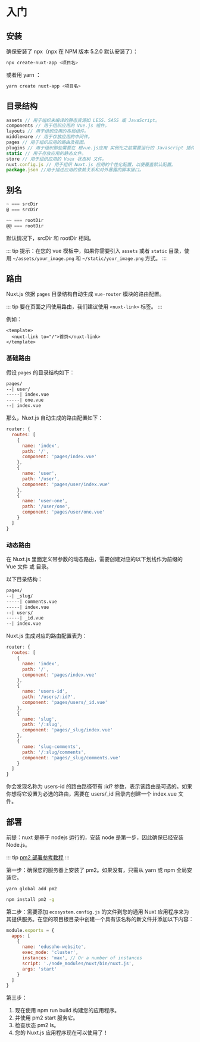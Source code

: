 # 入门

## 安装

确保安装了 npx（npx 在 NPM 版本 5.2.0 默认安装了）：

``` bash
npx create-nuxt-app <项目名>
```

或者用 yarn ：<Badge text="推荐" />

``` bash
yarn create nuxt-app <项目名>
```

## 目录结构

``` js
assets // 用于组织未编译的静态资源如 LESS、SASS 或 JavaScript。
components // 用于组织应用的 Vue.js 组件。
layouts // 用于组织应用的布局组件。
middleware // 用于存放应用的中间件。
pages // 用于组织应用的路由及视图。
plugins // 用于组织那些需要在 根vue.js应用 实例化之前需要运行的 Javascript 插件。
static // 用于存放应用的静态文件。
store // 用于组织应用的 Vuex 状态树 文件。
nuxt.config.js // 用于组织 Nuxt.js 应用的个性化配置，以便覆盖默认配置。
package.json //用于描述应用的依赖关系和对外暴露的脚本接口。
```

## 别名

``` js
~ === srcDir
@ === srcDir

~~ === rootDir
@@ === rootDir
```

默认情况下，srcDir 和 rootDir 相同。

::: tip
提示：在您的 vue 模板中，如果你需要引入 `assets` 或者 `static` 目录，使用 `~/assets/your_image.png` 和 `~/static/your_image.png` 方式。
:::

## 路由

Nuxt.js 依据 `pages` 目录结构自动生成 `vue-router` 模块的路由配置。

::: tip
要在页面之间使用路由，我们建议使用 `<nuxt-link>` 标签。
:::

例如：

``` vue
<template>
  <nuxt-link to="/">首页</nuxt-link>
</template>
```

### 基础路由

假设 `pages` 的目录结构如下：

``` md
pages/
--| user/
-----| index.vue
-----| one.vue
--| index.vue
```

那么，Nuxt.js 自动生成的路由配置如下：

``` js
router: {
  routes: [
    {
      name: 'index',
      path: '/',
      component: 'pages/index.vue'
    },
    {
      name: 'user',
      path: '/user',
      component: 'pages/user/index.vue'
    },
    {
      name: 'user-one',
      path: '/user/one',
      component: 'pages/user/one.vue'
    }
  ]
}
```

### 动态路由

在 Nuxt.js 里面定义带参数的动态路由，需要创建对应的以下划线作为前缀的 Vue 文件 或 目录。

以下目录结构：

``` md
pages/
--| _slug/
-----| comments.vue
-----| index.vue
--| users/
-----| _id.vue
--| index.vue
```

Nuxt.js 生成对应的路由配置表为：

``` js
router: {
  routes: [
    {
      name: 'index',
      path: '/',
      component: 'pages/index.vue'
    },
    {
      name: 'users-id',
      path: '/users/:id?',
      component: 'pages/users/_id.vue'
    },
    {
      name: 'slug',
      path: '/:slug',
      component: 'pages/_slug/index.vue'
    },
    {
      name: 'slug-comments',
      path: '/:slug/comments',
      component: 'pages/_slug/comments.vue'
    }
  ]
}
```

你会发现名称为 users-id 的路由路径带有 :id? 参数，表示该路由是可选的。如果你想将它设置为必选的路由，需要在 users/_id 目录内创建一个 index.vue 文件。

## 部署

前提：nuxt 是基于 nodejs 运行的，安装 node 是第一步，因此确保已经安装 Node.js。

::: tip
[pm2 部署参考教程](https://www.nuxtjs.cn/faq/deployment-pm2)
:::

第一步：确保您的服务器上安装了 pm2。如果没有，只需从 yarn 或 npm 全局安装它。

``` bash
yarn global add pm2

npm install pm2 -g
```

第二步：需要添加  `ecosystem.config.js` 的文件到您的通用 Nuxt 应用程序来为其提供服务。在您的项目根目录中创建一个具有该名称的新文件并添加以下内容：

``` js
module.exports = {
  apps: [
    {
      name: 'edusoho-website',
      exec_mode: 'cluster',
      instances: 'max', // Or a number of instances
      script: './node_modules/nuxt/bin/nuxt.js',
      args: 'start'
    }
  ]
}
```

第三步：
1. 现在使用 npm run build 构建您的应用程序。 
2. 并使用 pm2 start 服务它。 
3. 检查状态 pm2 ls。 
4. 您的 Nuxt.js 应用程序现在可以使用了！
